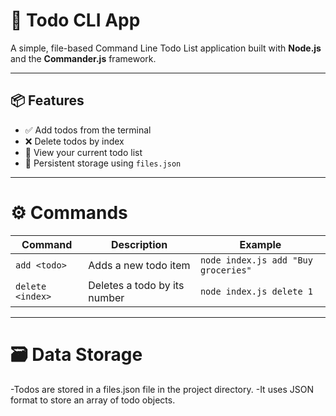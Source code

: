 # 📝 Todo CLI App

A simple, file-based Command Line Todo List application built with **Node.js** and the **Commander.js** framework.

---

## 📦 Features

- ✅ Add todos from the terminal  
- ❌ Delete todos by index  
- 📄 View your current todo list  
- 💾 Persistent storage using `files.json`

---

# ⚙️ Commands
| Command          | Description                  | Example                             |
| ---------------- | ---------------------------- | ----------------------------------- |
| `add <todo>`     | Adds a new todo item         | `node index.js add "Buy groceries"` |
| `delete <index>` | Deletes a todo by its number | `node index.js delete 1`            |

---

# 🗃️ Data Storage
-Todos are stored in a files.json file in the project directory. 
-It uses JSON format to store an array of todo objects.
